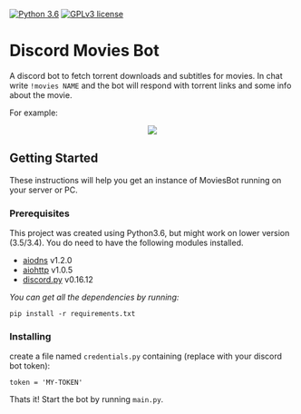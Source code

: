 [![Python 3.6](https://img.shields.io/badge/python-3.6-blue.svg)](https://www.python.org/downloads/release/python-360/)  [![GPLv3 license](https://img.shields.io/badge/License-GPLv3-blue.svg)](http://perso.crans.org/besson/LICENSE.html)

# Discord Movies Bot

A discord bot to fetch torrent downloads and subtitles for movies. In chat write `!movies NAME` and the bot will respond with torrent links and some info about the movie.

For example:
<p align="center">
  <img src ="https://github.com/gilmaimon/Discord-Movies-Bot/blob/master/screenshots/1.PNG" />
</p>

## Getting Started

These instructions will help you get an instance of MoviesBot running on your server or PC.

### Prerequisites

This project was created using Python3.6, but might work on lower version (3.5/3.4). You do need to have the following modules installed.

- [aiodns](https://github.com/saghul/aiodns) v1.2.0
- [aiohttp](https://github.com/aio-libs/aiohttp) v1.0.5
- [discord.py](https://github.com/Rapptz/discord.py) v0.16.12

*You can get all the dependencies by running:*
```
pip install -r requirements.txt
```

### Installing

create a file named `credentials.py` containing (replace with your discord bot token):
```
token = 'MY-TOKEN'
```

Thats it! Start the bot by running `main.py`.
